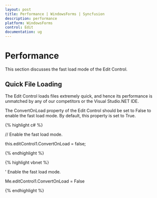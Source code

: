 ```yaml
---
layout: post
title: Performance | WindowsForms | Syncfusion
description: performance
platform: WindowsForms
control: Edit
documentation: ug
---
```


# Performance

This section discusses the fast load mode of the Edit Control.



## Quick File Loading

The Edit Control loads files extremely quick, and hence its performance is unmatched by any of our competitors or the Visual Studio.NET IDE. 

The ConvertOnLoad property of the Edit Control should be set to False to enable the fast load mode. By default, this property is set to True.



{% highlight c# %}



// Enable the fast load mode.

this.editControl1.ConvertOnLoad = false;

{% endhighlight %}

{% highlight vbnet %}



' Enable the fast load mode.

Me.editControl1.ConvertOnLoad = False

{% endhighlight %}






